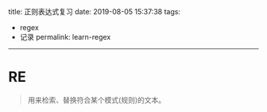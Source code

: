 title: 正则表达式复习
date: 2019-08-05 15:37:38
tags:
- regex
- 记录
permalink: learn-regex
---

# RE
> 用来检索、替换符合某个模式(规则)的文本。